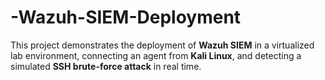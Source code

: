 # -Wazuh-SIEM-Deployment
 This project demonstrates the deployment of **Wazuh SIEM** in a virtualized lab environment, connecting an agent from **Kali Linux**, and detecting a simulated **SSH brute-force attack** in real time. 
